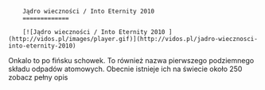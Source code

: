 
        Jądro wieczności / Into Eternity 2010 
        =============
        
        [![Jądro wieczności / Into Eternity 2010 ](http://vidos.pl/images/player.gif)](http://vidos.pl/jadro-wiecznosci-into-eternity-2010)
        
        
 Onkalo to po fińsku schowek. To również nazwa pierwszego podziemnego składu odpadów atomowych. Obecnie istnieje ich na świecie około 250 zobacz pełny opis
    